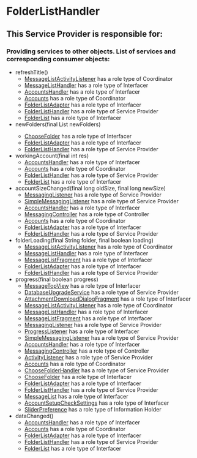 # FolderListHandler
## This Service Provider is responsible for:
### Providing services to other objects. List of services and corresponding consumer objects: 
* refreshTitle()
	* [MessageListActivityListener](../Coordinators/MessageListActivityListener.md) has a role type of Coordinator
	* [MessageListHandler](../Interfacers/MessageListHandler.md) has a role type of Interfacer
	* [AccountsHandler](../Interfacers/AccountsHandler.md) has a role type of Interfacer
	* [Accounts](../Coordinators/Accounts.md) has a role type of Coordinator
	* [FolderListAdapter](../Interfacers/FolderListAdapter.md) has a role type of Interfacer
	* [FolderListHandler](../ServiceProviders/FolderListHandler.md) has a role type of Service Provider
	* [FolderList](../Interfacers/FolderList.md) has a role type of Interfacer
* newFolders(final List<FolderInfoHolder> newFolders)
	* [ChooseFolder](../Interfacers/ChooseFolder.md) has a role type of Interfacer
	* [FolderListAdapter](../Interfacers/FolderListAdapter.md) has a role type of Interfacer
	* [FolderListHandler](../ServiceProviders/FolderListHandler.md) has a role type of Service Provider
* workingAccount(final int res)
	* [AccountsHandler](../Interfacers/AccountsHandler.md) has a role type of Interfacer
	* [Accounts](../Coordinators/Accounts.md) has a role type of Coordinator
	* [FolderListHandler](../ServiceProviders/FolderListHandler.md) has a role type of Service Provider
	* [FolderList](../Interfacers/FolderList.md) has a role type of Interfacer
* accountSizeChanged(final long oldSize, final long newSize)
	* [MessagingListener](../ServiceProviders/MessagingListener.md) has a role type of Service Provider
	* [SimpleMessagingListener](../ServiceProviders/SimpleMessagingListener.md) has a role type of Service Provider
	* [AccountsHandler](../Interfacers/AccountsHandler.md) has a role type of Interfacer
	* [MessagingController](../Controllers/MessagingController.md) has a role type of Controller
	* [Accounts](../Coordinators/Accounts.md) has a role type of Coordinator
	* [FolderListAdapter](../Interfacers/FolderListAdapter.md) has a role type of Interfacer
	* [FolderListHandler](../ServiceProviders/FolderListHandler.md) has a role type of Service Provider
* folderLoading(final String folder, final boolean loading)
	* [MessageListActivityListener](../Coordinators/MessageListActivityListener.md) has a role type of Coordinator
	* [MessageListHandler](../Interfacers/MessageListHandler.md) has a role type of Interfacer
	* [MessageListFragment](../Interfacers/MessageListFragment.md) has a role type of Interfacer
	* [FolderListAdapter](../Interfacers/FolderListAdapter.md) has a role type of Interfacer
	* [FolderListHandler](../ServiceProviders/FolderListHandler.md) has a role type of Service Provider
* progress(final boolean progress)
	* [MessageTopView](../Interfacers/MessageTopView.md) has a role type of Interfacer
	* [DatabaseUpgradeService](../ServiceProviders/DatabaseUpgradeService.md) has a role type of Service Provider
	* [AttachmentDownloadDialogFragment](../Interfacers/AttachmentDownloadDialogFragment.md) has a role type of Interfacer
	* [MessageListActivityListener](../Coordinators/MessageListActivityListener.md) has a role type of Coordinator
	* [MessageListHandler](../Interfacers/MessageListHandler.md) has a role type of Interfacer
	* [MessageListFragment](../Interfacers/MessageListFragment.md) has a role type of Interfacer
	* [MessagingListener](../ServiceProviders/MessagingListener.md) has a role type of Service Provider
	* [ProgressListener](../Interfacers/ProgressListener.md) has a role type of Interfacer
	* [SimpleMessagingListener](../ServiceProviders/SimpleMessagingListener.md) has a role type of Service Provider
	* [AccountsHandler](../Interfacers/AccountsHandler.md) has a role type of Interfacer
	* [MessagingController](../Controllers/MessagingController.md) has a role type of Controller
	* [ActivityListener](../ServiceProviders/ActivityListener.md) has a role type of Service Provider
	* [Accounts](../Coordinators/Accounts.md) has a role type of Coordinator
	* [ChooseFolderHandler](../ServiceProviders/ChooseFolderHandler.md) has a role type of Service Provider
	* [ChooseFolder](../Interfacers/ChooseFolder.md) has a role type of Interfacer
	* [FolderListAdapter](../Interfacers/FolderListAdapter.md) has a role type of Interfacer
	* [FolderListHandler](../ServiceProviders/FolderListHandler.md) has a role type of Service Provider
	* [MessageList](../Interfacers/MessageList.md) has a role type of Interfacer
	* [AccountSetupCheckSettings](../Interfacers/AccountSetupCheckSettings.md) has a role type of Interfacer
	* [SliderPreference](../InformationHolders/SliderPreference.md) has a role type of Information Holder
* dataChanged()
	* [AccountsHandler](../Interfacers/AccountsHandler.md) has a role type of Interfacer
	* [Accounts](../Coordinators/Accounts.md) has a role type of Coordinator
	* [FolderListAdapter](../Interfacers/FolderListAdapter.md) has a role type of Interfacer
	* [FolderListHandler](../ServiceProviders/FolderListHandler.md) has a role type of Service Provider
	* [FolderList](../Interfacers/FolderList.md) has a role type of Interfacer
